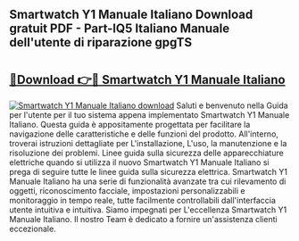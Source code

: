 ## Smartwatch Y1 Manuale Italiano Download gratuit PDF - Part-lQ5 Italiano Manuale dell'utente di riparazione gpgTS

# <h2><a href="http://dfft5r7.blite.top/?on=Smartwatch+Y1+Manuale+Italiano">🔗Download 👉🔴 Smartwatch Y1 Manuale Italiano</a></h2>

[![Smartwatch Y1 Manuale Italiano download](https://i.imgur.com/lujVjoI.png)](http://dfft5r7.blite.top/?on=Smartwatch+Y1+Manuale+Italiano)
Saluti e benvenuto nella Guida per l'utente per il tuo sistema appena implementato Smartwatch Y1 Manuale Italiano. Questa guida è appositamente progettata per facilitare la navigazione delle caratteristiche e delle funzioni del prodotto. All'interno, troverai istruzioni dettagliate per L'installazione, L'uso, la manutenzione e la risoluzione dei problemi. Linee guida sulla sicurezza delle apparecchiature elettriche quando si utilizza il nuovo Smartwatch Y1 Manuale Italiano si prega di seguire tutte le linee guida sulla sicurezza elettrica. Smartwatch Y1 Manuale Italiano ha una serie di funzionalità avanzate tra cui rilevamento di oggetti, riconoscimento facciale, impostazioni personalizzabili e monitoraggio in tempo reale, tutte facilmente controllabili dall'interfaccia utente intuitiva e intuitiva. Siamo impegnati per L'eccellenza Smartwatch Y1 Manuale Italiano. Il nostro Team è dedicato a fornire un'assistenza clienti eccezionale.

